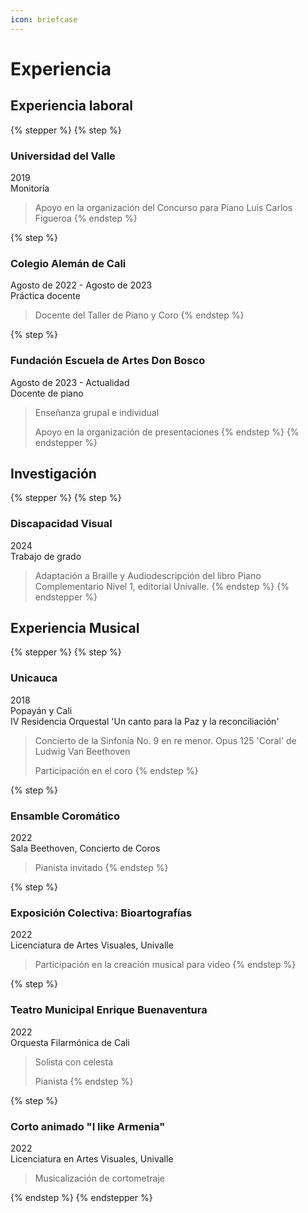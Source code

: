 ```yaml
---
icon: briefcase
---
```


# Experiencia

## Experiencia laboral

{% stepper %}
{% step %}
### Universidad del Valle

2019\
Monitoría

> Apoyo en la organización del Concurso para Piano Luis Carlos Figueroa
{% endstep %}

{% step %}
### Colegio Alemán de Cali

Agosto de 2022 - Agosto de 2023\
Práctica docente

> Docente del Taller de Piano y Coro
{% endstep %}

{% step %}
### Fundación Escuela de Artes Don Bosco

Agosto de 2023 - Actualidad\
Docente de piano

> Enseñanza grupal e individual
>
> Apoyo en la organización de presentaciones
{% endstep %}
{% endstepper %}

## Investigación

{% stepper %}
{% step %}
### Discapacidad Visual

2024\
Trabajo de grado

> Adaptación a Braille y Audiodescripción del libro Piano Complementario Nivel 1, editorial Univalle.
{% endstep %}
{% endstepper %}

## Experiencia Musical

{% stepper %}
{% step %}
### Unicauca

2018\
Popayán y Cali\
IV Residencia Orquestal 'Un canto para la Paz y la reconciliación'

> Concierto de la Sinfonía No. 9 en re menor. Opus 125 'Coral' de Ludwig Van Beethoven
>
> Participación en el coro
{% endstep %}

{% step %}
### Ensamble Coromático

2022\
Sala Beethoven, Concierto de Coros

> Pianista invitado
{% endstep %}

{% step %}
### Exposición Colectiva: Bioartografías

2022\
Licenciatura de Artes Visuales, Univalle

> Participación en la creación musical para video
{% endstep %}

{% step %}
### Teatro Municipal Enrique Buenaventura

2022\
Orquesta Filarmónica de Cali

> Solista con celesta
>
> Pianista
{% endstep %}

{% step %}
### Corto animado "I like Armenia"

2022\
Licenciatura en Artes Visuales, Univalle

> Musicalización de cortometraje


{% endstep %}
{% endstepper %}
